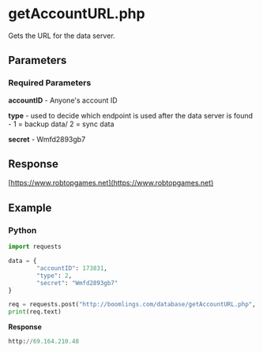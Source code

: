 # getAccountURL.php

Gets the URL for the data server.

## Parameters

### Required Parameters

**accountID** - Anyone's account ID

**type** - used to decide which endpoint is used after the data server is found - 1 = backup data/ 2 = sync data

**secret** - Wmfd2893gb7

## Response

[https://www.robtopgames.net](https://www.robtopgames.net)

## Example

<!-- tabs:start -->

### **Python**

```py
import requests

data = {
        "accountID": 173831,
        "type": 2,
        "secret": "Wmfd2893gb7"
}

req = requests.post("http://boomlings.com/database/getAccountURL.php", data=data)
print(req.text)
```

**Response**
```py
http://69.164.210.48
```

<!-- tabs:end -->
